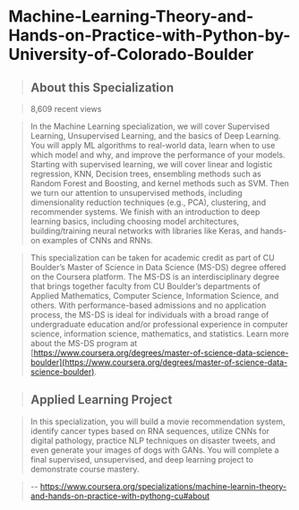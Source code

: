 # Machine-Learning-Theory-and-Hands-on-Practice-with-Python-by-University-of-Colorado-Boulder
> ## About this Specialization

> 

> 8,609 recent views

> 

> In the Machine Learning specialization, we will cover Supervised Learning, Unsupervised Learning, and the basics of Deep Learning. You will apply ML algorithms to real-world data, learn when to use which model and why, and improve the performance of your models. Starting with supervised learning, we will cover linear and logistic regression, KNN, Decision trees, ensembling methods such as Random Forest and Boosting, and kernel methods such as SVM. Then we turn our attention to unsupervised methods, including dimensionality reduction techniques (e.g., PCA), clustering, and recommender systems. We finish with an introduction to deep learning basics, including choosing model architectures, building/training neural networks with libraries like Keras, and hands-on examples of CNNs and RNNs. 

> 

> This specialization can be taken for academic credit as part of CU Boulder’s Master of Science in Data Science (MS-DS) degree offered on the Coursera platform. The MS-DS is an interdisciplinary degree that brings together faculty from CU Boulder’s departments of Applied Mathematics, Computer Science, Information Science, and others. With performance-based admissions and no application process, the MS-DS is ideal for individuals with a broad range of undergraduate education and/or professional experience in computer science, information science, mathematics, and statistics. Learn more about the MS-DS program at [https://www.coursera.org/degrees/master-of-science-data-science-boulder](https://www.coursera.org/degrees/master-of-science-data-science-boulder).

> 

> ## Applied Learning Project

> 

> In this specialization, you will build a movie recommendation system, identify cancer types based on RNA sequences, utilize CNNs for digital pathology, practice NLP techniques on disaster tweets, and even generate your images of dogs with GANs. You will complete a final supervised, unsupervised, and deep learning project to demonstrate course mastery.

>

> -- https://www.coursera.org/specializations/machine-learnin-theory-and-hands-on-practice-with-pythong-cu#about
